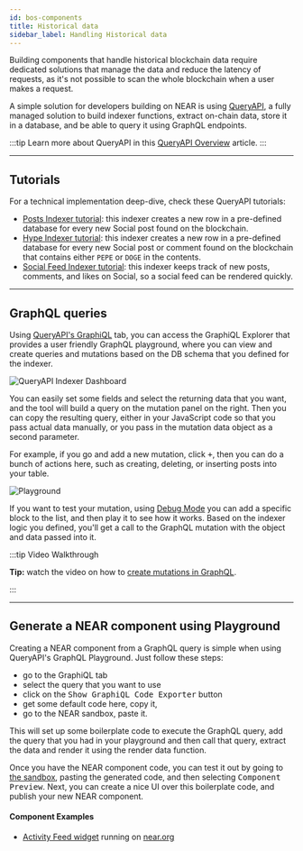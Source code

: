 ```yaml
---
id: bos-components
title: Historical data
sidebar_label: Handling Historical data
---
```


Building components that handle historical blockchain data require dedicated solutions that manage the data and reduce the latency of requests, as it's not possible to scan the whole blockchain when a user makes a request.

A simple solution for developers building on NEAR is using [QueryAPI](../intro.md), a fully managed solution to build indexer functions, extract on-chain data, store it in a database, and be able to query it using GraphQL endpoints.

:::tip
Learn more about QueryAPI in this [QueryAPI Overview](../intro.md) article.
:::

---

## Tutorials

For a technical implementation deep-dive, check these QueryAPI tutorials:

  - [Posts Indexer tutorial](../../../bos/tutorial/indexer-tutorials/posts-indexer.md): this indexer creates a new row in a pre-defined database for every new Social post found on the blockchain.
  - [Hype Indexer tutorial](../../../bos/tutorial/indexer-tutorials/hype-indexer.md): this indexer creates a new row in a pre-defined database for every new Social post or comment found on the blockchain that contains either `PEPE` or `DOGE` in the contents.
  - [Social Feed Indexer tutorial](../../../bos/tutorial/indexer-tutorials/feed-indexer.md): this indexer keeps track of new posts, comments, and likes on Social, so a social feed can be rendered quickly.

---

## GraphQL queries 

Using [QueryAPI's GraphiQL](../../6.data-infrastructure/query-api/index-function.md#mutations-in-graphql) tab, you can access the GraphiQL Explorer that provides a user friendly GraphQL playground, where you can view and create queries and mutations based on the DB schema that you defined for the indexer.

![QueryAPI Indexer Dashboard](/docs/assets/QAPIgraphiql.png)

You can easily set some fields and select the returning data
that you want, and the tool will build a query on the mutation panel on the right.
Then you can copy the resulting query, either in your JavaScript code so that you pass actual
data manually, or you pass in the mutation data object as a second parameter.

For example, if you go and add a new mutation, click <kbd>+</kbd>, then you can do a bunch of actions here, such as creating, deleting, or inserting posts into your table.

![Playground](/docs/assets/QAPIScreen.gif)

If you want to test your mutation, using [Debug Mode](../../6.data-infrastructure/query-api/index-function.md#local-debug-mode) you can add a specific
block to the list, and then play it to see how it works. 
Based on the indexer logic you defined, you'll get a call to the GraphQL mutation with the object
and data passed into it.

:::tip Video Walkthrough

**Tip:** watch the video on how to [create mutations in GraphQL](https://www.youtube.com/watch?v=VwO6spk8D58&t=781s).

:::

---

## Generate a NEAR component using Playground

Creating a NEAR component from a GraphQL query is simple when using QueryAPI's GraphQL Playground. Just follow these steps:

- go to the GraphiQL tab
- select the query that you want to use
- click on the <kbd>Show GraphiQL Code Exporter</kbd> button
- get some default code here, copy it,
- go to the NEAR sandbox, paste it.

This will set up some boilerplate code to execute the GraphQL query, add the query that you had
in your playground and then call that query, extract the data and render it using the
render data function.

Once you have the NEAR component code, you can test it out by going to [the sandbox](https://near.org/sandbox),
pasting the generated code, and then selecting <kbd>Component Preview</kbd>.
Next, you can create a nice UI over this boilerplate code, and publish your new NEAR component.

#### Component Examples

- [Activity Feed widget](https://near.org/near/widget/ComponentDetailsPage?src=roshaan.near/widget/user-activity-feed&tab=source) running on [near.org](https://near.org)
